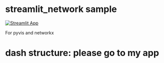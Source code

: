 # streamlit_network sample

 [![Streamlit App](https://static.streamlit.io/badges/streamlit_badge_black_white.svg)](https://share.streamlit.io/napoles-uach/streamlit_network/main/app.py)
 
 For pyvis and networkx

# dash structure: please go to my app
